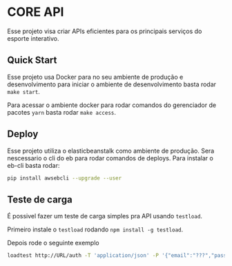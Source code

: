# CORE API

Esse projeto visa criar APIs eficientes para os principais serviços do esporte interativo.

## Quick Start

Esse projeto usa Docker para no seu ambiente de produção e desenvolvimento para iniciar o ambiente de desenvolvimento basta rodar `make start`. 

Para acessar o ambiente docker para rodar comandos do gerenciador de pacotes `yarn` basta rodar `make access`.

## Deploy

Esse projeto utiliza o elasticbeanstalk como ambiente de produção. Sera nescessario o cli do eb para rodar comandos de deploys. Para instalar o eb-cli basta rodar:

```sh
pip install awsebcli --upgrade --user
```

## Teste de carga

É possivel fazer um teste de carga simples pra API usando `testload`.

Primeiro instale o `testload` rodando `npm install -g testload`.

Depois rode o seguinte exemplo

```sh
loadtest http://URL/auth -T 'application/json' -P '{"email":"???","password":"???"}' -c 10 --rps 20
```